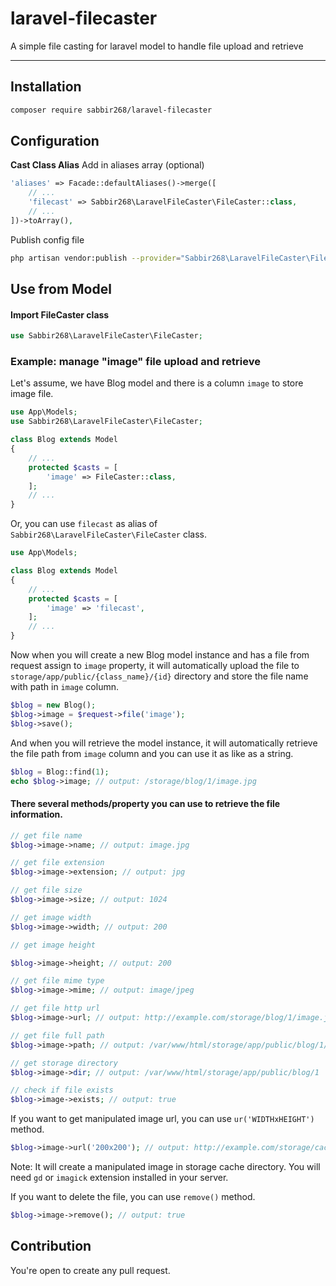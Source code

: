 # laravel-filecaster

A simple file casting for laravel model to handle file upload and retrieve

---

## Installation

```sh
composer require sabbir268/laravel-filecaster
```

## Configuration

**Cast Class Alias**
Add in aliases array (optional)

```php
'aliases' => Facade::defaultAliases()->merge([
    // ...
    'filecast' => Sabbir268\LaravelFileCaster\FileCaster::class,
    // ...
])->toArray(),
```

Publish config file

```sh
php artisan vendor:publish --provider="Sabbir268\LaravelFileCaster\FileCasterServiceProvider"
```

## Use from Model

#### Import FileCaster class

```php
use Sabbir268\LaravelFileCaster\FileCaster;
```

### Example: manage "image" file upload and retrieve

Let's assume, we have Blog model and there is a column `image` to store image file.

```php
use App\Models;
use Sabbir268\LaravelFileCaster\FileCaster;

class Blog extends Model
{
    // ...
    protected $casts = [
        'image' => FileCaster::class,
    ];
    // ...
}

```

Or, you can use `filecast` as alias of `Sabbir268\LaravelFileCaster\FileCaster` class.

```php
use App\Models;

class Blog extends Model
{
    // ...
    protected $casts = [
        'image' => 'filecast',
    ];
    // ...
}
```

Now when you will create a new Blog model instance and has a file from request assign to `image` property, it will automatically upload the file to `storage/app/public/{class_name}/{id}` directory and store the file name with path in `image` column.

```php
$blog = new Blog();
$blog->image = $request->file('image');
$blog->save();
```

And when you will retrieve the model instance, it will automatically retrieve the file path from `image` column and you can use it as like as a string.

```php
$blog = Blog::find(1);
echo $blog->image; // output: /storage/blog/1/image.jpg
```

#### There several methods/property you can use to retrieve the file information.

```php
// get file name
$blog->image->name; // output: image.jpg

// get file extension
$blog->image->extension; // output: jpg

// get file size
$blog->image->size; // output: 1024

// get image width
$blog->image->width; // output: 200

// get image height

$blog->image->height; // output: 200

// get file mime type
$blog->image->mime; // output: image/jpeg

// get file http url
$blog->image->url; // output: http://example.com/storage/blog/1/image.jpg

// get file full path
$blog->image->path; // output: /var/www/html/storage/app/public/blog/1/image.jpg

// get storage directory
$blog->image->dir; // output: /var/www/html/storage/app/public/blog/1

// check if file exists
$blog->image->exists; // output: true
```

If you want to get manipulated image url, you can use `ur('WIDTHxHEIGHT')` method.

```php
$blog->image->url('200x200'); // output: http://example.com/storage/cache/200x200/blog-2-image1.jpg
```

Note: It will create a manipulated image in storage cache directory. You will need `gd` or `imagick` extension installed in your server.

If you want to delete the file, you can use `remove()` method.

```php
$blog->image->remove(); // output: true
```




## Contribution

You're open to create any pull request.

